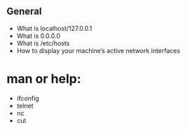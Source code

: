 ## General
- What is localhost/127.0.0.1
- What is 0.0.0.0
- What is /etc/hosts
- How to display your machine’s active network interfaces

# man or help:
- ifconfig
- telnet
- nc
- cut
